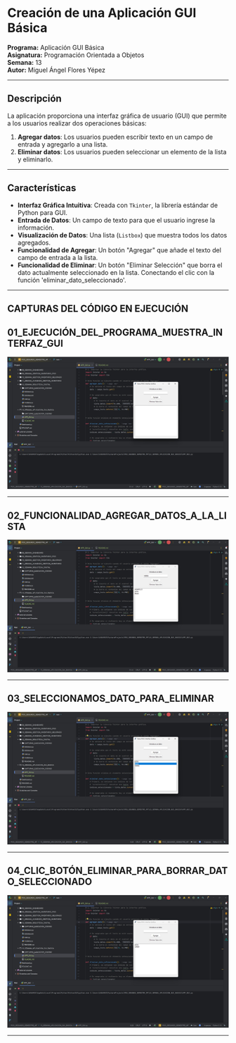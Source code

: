 # Creación de una Aplicación GUI Básica  
**Programa:** Aplicación GUI Básica  
**Asignatura:** Programación Orientada a Objetos  
**Semana:** 13  
**Autor:** Miguel Ángel Flores Yépez  

---
## Descripción

La aplicación proporciona una interfaz gráfica de usuario (GUI) que permite a los usuarios realizar dos operaciones básicas:
1.  **Agregar datos**: Los usuarios pueden escribir texto en un campo de entrada y agregarlo a una lista.
2.  **Eliminar datos**: Los usuarios pueden seleccionar un elemento de la lista y eliminarlo.

---

## Características 

* **Interfaz Gráfica Intuitiva**: Creada con `Tkinter`, la librería estándar de Python para GUI.
* **Entrada de Datos**: Un campo de texto para que el usuario ingrese la información.
* **Visualización de Datos**: Una lista (`Listbox`) que muestra todos los datos agregados.
* **Funcionalidad de Agregar**: Un botón "Agregar" que añade el texto del campo de entrada a la lista.
* **Funcionalidad de Eliminar**: Un botón "Eliminar Selección" que borra el dato actualmente seleccionado en la lista. Conectando el clic con la función 'eliminar_dato_seleccionado'.

---
## CAPTURAS DEL CÓDIGO EN EJECUCIÓN

## 01_EJECUCIÓN_DEL_PROGRAMA_MUESTRA_INTERFAZ_GUI
![CAPTURA_01.jpg](CAPTURAS_EJECUCION_CODIGO/CAPTURA_01.jpg)

---
## 02_FUNCIONALIDAD_AGREGAR_DATOS_A_LA_LISTA
![CAPTURA_02.jpg](CAPTURAS_EJECUCION_CODIGO/CAPTURA_02.jpg)

---
## 03_SELECCIONAMOS_DATO_PARA_ELIMINAR
![CAPTURA_03.jpg](CAPTURAS_EJECUCION_CODIGO/CAPTURA_03.jpg)

---
## 04_CLIC_BOTÓN_ELIMINAR_PARA_BORRAR_DATO_SELECCIONADO
![CAPTURA_04.jpg](CAPTURAS_EJECUCION_CODIGO/CAPTURA_04.jpg)

---

